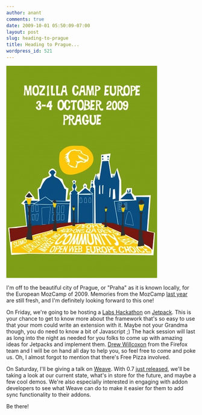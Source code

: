 ```yaml
---
author: anant
comments: true
date: 2009-10-01 05:50:09-07:00
layout: post
slug: heading-to-prague
title: Heading to Prague...
wordpress_id: 521
---
```


[![Prague MozCamp](/images/2009/prague-mozcamp.jpg)](https://wiki.mozilla.org/EU_MozCamp_2009)

I'm off to the beautiful city of Prague, or "Praha" as it is known locally, for the European MozCamp of 2009. Memories from the MozCamp [last year](http://www.kix.in/blog/2008/11/eu_mozcamp-and-friends/) are still fresh, and I'm definitely looking forward to this one!

On Friday, we're going to be hosting a [Labs Hackathon](https://wiki.mozilla.org/Prague_DevDay_2009#Mozilla_Labs_Hack_session) on [Jetpack](http://jetpack.mozillalabs.com/). This is your chance to get to know more about the framework that's so easy to use that your mom could write an extension with it. Maybe not your Grandma though, you do need to know a bit of Javascript ;) The hack session will last as long into the night as needed for you folks to come up with amazing ideas for Jetpacks and implement them. [Drew Willcoxon](http://blog.mozilla.com/adw/) from the Firefox team and I will be on hand all day to help you, so feel free to come and poke us. Oh, I almost forgot to mention that there's Free Pizza involved.

On Saturday, I'll be giving a talk on [Weave](http://labs.mozilla.com/weave/). With 0.7 [just released](http://labs.mozilla.com/weave/2009/09/30/weave-0-7-released/), we'll be taking a look at our current state, what's in store for the future, and maybe a few cool demos. We're also especially interested in engaging with addon developers to see what Weave can do to make it easier for them to add sync functionality to their addons.

Be there!
